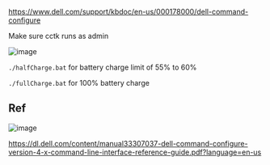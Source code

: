 https://www.dell.com/support/kbdoc/en-us/000178000/dell-command-configure

Make sure cctk runs as admin

![image](https://github.com/ishanfdo18098/Dell-battery-charge-limit-windows/assets/73381996/d45f449f-89e3-4a78-bf90-c68ccac431ff)

`./halfCharge.bat`  for battery charge limit of 55% to 60%

`./fullCharge.bat` for 100% battery charge


## Ref

![image](https://github.com/ishanfdo18098/Dell-battery-charge-limit-windows/assets/73381996/eb0c98f6-915f-4600-ac8a-d4e0a0694586)

https://dl.dell.com/content/manual33307037-dell-command-configure-version-4-x-command-line-interface-reference-guide.pdf?language=en-us
